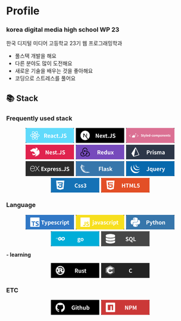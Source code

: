 # Profile

### korea digital media high school WP 23

한국 디지털 미디어 고등학교 23기 웹 프로그래밍학과

-   풀스택 개발을 해요
-   다른 분야도 많이 도전해요
-   새로운 기술을 배우는 것을 좋아해요
-   코딩으로 스트레스를 풀어요

## 📚 Stack

### Frequently used stack

<style>
.icons {
display: flex;
flex-wrap: wrap;
justify-content: center;
gap: 5px;
}
.icons img {
    width: 130px;
    height: auto;
}
</style>

<div class="icons">
    <img src="icons/REACT.png" alt="React">
    <img src="icons/NEXT.png" alt="Next.js">
    <img src="icons/STYLEDCOM.png" alt="Styled Components">
    <img src="icons/NEST.png" alt="Nest.js">
    <img src="icons/REDUX.png" alt="Redux">
    <img src="icons/PRISMA.png" alt="Prisma">
    <img src="icons/EXPRESS.png" alt="Express">
    <img src="icons/FLASK.png" alt="Flask">
    <img src="icons/JQUERY.png" alt="jQuery">
    <img src="icons/CSS.png" alt="CSS">
    <img src="icons/HTML.png" alt="HTML">
</div>

### Language

<div class="icons">
    <img src="icons/TS.png" alt="TypeScript">
    <img src="icons/JS.png" alt="JavaScript">
    <img src="icons/PYTHON.png" alt="Python">
    <img src="icons/GO.png" alt="Go">
    <img src="icons/SQL.png" alt="SQL">
</div>

**- learning**<br/>

<div class="icons">
    <img src="icons/RUST.png" alt="Rust">
    <img src="icons/C.png" alt="C">
</div>

### ETC

<div class="icons">
    <img src="icons/GITHUB.png" alt="GitHub">
    <img src="icons/NPM.png" alt="npm">
</div>
